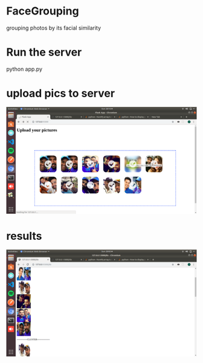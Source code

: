# FaceGrouping
grouping photos by its facial similarity
# Run the server
python app.py

# upload pics to server
![alt text](https://raw.githubusercontent.com/vinotharjun/FaceGrouping/master/results/Screenshot%20from%202019-11-24%2020-16-31.png)
# results
![alt text](https://raw.githubusercontent.com/vinotharjun/FaceGrouping/master/results/Screenshot%20from%202019-11-24%2020-03-21.png)
